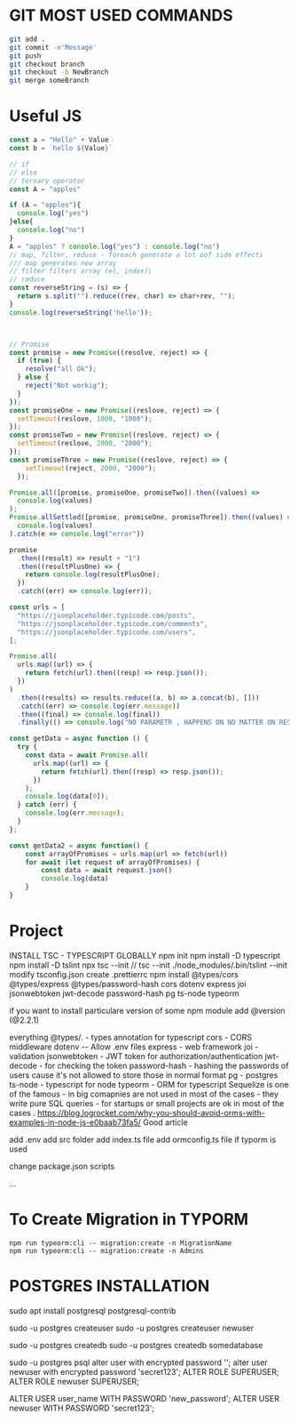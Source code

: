 # GIT MOST USED COMMANDS
```bash
git add .
git commit -m'Message'
git push 
git checkout branch
git checkout -b NewBranch
git merge someBranch 
```
# Useful JS
```js
const a = "Hello" + Value
const b = `hello ${Value}`

// if 
// else
// ternary operator
const A = "apples"

if (A = "apples"){
  console.log("yes")
}else{
  console.log("no")
}
A = "apples" ? console.log("yes") : console.log("no")
// map, filter, reduce - foreach generate a lot oof side effects
/// map generates new array
// filter filters array (el, index)\
// reduce 
const reverseString = (s) => {
  return s.split("").reduce((rev, char) => char+rev, "");
}
console.log(reverseString('hello'));



// Promise 
const promise = new Promise((resolve, reject) => {
  if (true) {
    resolve("all Ok");
  } else {
    reject("Not workig");
  }
});
const promiseOne = new Promise((reslove, reject) => {
  setTimeout(reslove, 1000, "1000");
});
const promiseTwo = new Promise((reslove, reject) => {
  setTimeout(reslove, 2000, "2000");
});
const promiseThree = new Promise((reslove, reject) => {
    setTimeout(reject, 2000, "2000");
  });

Promise.all([promise, promiseOne, promiseTwo]).then((values) =>
  console.log(values)
);
Promise.allSettled([promise, promiseOne, promiseThree]).then((values) =>
  console.log(values)
).catch(e => console.log("error"))

promise
  .then((result) => result + "1")
  .then((resultPlusOne) => {
    return console.log(resultPlusOne);
  })
  .catch((err) => console.log(err));

const urls = [
  "https://jsonplaceholder.typicode.com/posts",
  "https://jsonplaceholder.typicode.com/comments",
  "https://jsonplaceholder.typicode.com/users",
];

Promise.all(
  urls.map((url) => {
    return fetch(url).then((resp) => resp.json());
  })
)
  .then((results) => results.reduce((a, b) => a.concat(b), []))
  .catch((err) => console.log(err.message))
  .then((final) => console.log(final))
  .finally(() => console.log("NO PARAMETR , HAPPENS ON NO MATTER ON RESULT"))

const getData = async function () {
  try {
    const data = await Promise.all(
      urls.map((url) => {
        return fetch(url).then((resp) => resp.json());
      })
    );
    console.log(data[0]);
  } catch (err) {
    console.log(err.message);
  }
};

const getData2 = async function() {
    const arrayOfPromises = urls.map(url => fetch(url))
    for await (let request of arrayOfPromises) {
        const data = await request.json()
        console.log(data)
    }
}
```



# Project

 INSTALL TSC - TYPESCRIPT GLOBALLY 
 npm init
 npm install -D typescript
 npm install -D tslint
 npx tsc --init // tsc --init
 ./node_modules/.bin/tslint --init
 modify tsconfig.json
 create .prettierrc
 npm install @types/cors @types/express @types/password-hash cors dotenv express joi jsonwebtoken jwt-decode password-hash pg ts-node typeorm
 
 if you want to install particulare version of some npm module add @version (@2.2.1)

 everything @types/. - types annotation for typescript
 cors - CORS middleware
 dotenv -- Allow .env files 
 express - web framework
 joi - validation 
 jsonwebtoken - JWT token for authorization/authentication
 jwt-decode - for checking the token
 password-hash - hashing the passwords of users cause it's not allowed to store those in normal format
 pg - postgres
 ts-node - typescript for node
 typeorm - ORM for typescript Sequelize is one of the famous - in big comapnies are not used in most of the cases - they write pure SQL queries - for startups or small projects are ok in most of the cases . https://blog.logrocket.com/why-you-should-avoid-orms-with-examples-in-node-js-e0baab73fa5/ Good article

 add .env 
 add src folder
 add index.ts file
 add ormconfig.ts file if typorm is used

 change package.json scripts

...



# To Create Migration in TYPORM 
```
npm run typeorm:cli -- migration:create -n MigrationName
npm run typeorm:cli -- migration:create -n Admins

```
# POSTGRES INSTALLATION 
sudo apt install postgresql postgresql-contrib

sudo -u postgres createuser <username>
sudo -u postgres createuser newuser

sudo -u postgres createdb <dbname>
sudo -u postgres createdb somedatabase

sudo -u postgres psql
alter user <username> with encrypted password '<password>';
alter user newuser with encrypted password 'secret123';
ALTER ROLE <username> SUPERUSER;
ALTER ROLE newuser SUPERUSER;


ALTER USER user_name WITH PASSWORD 'new_password';
ALTER USER newuser WITH PASSWORD 'secret123';